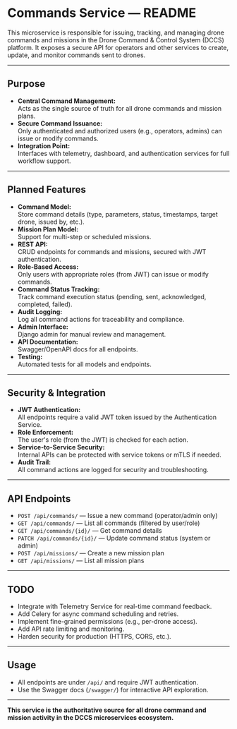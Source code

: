 # Commands Service — README

This microservice is responsible for issuing, tracking, and managing drone commands and missions in the Drone Command & Control System (DCCS) platform. It exposes a secure API for operators and other services to create, update, and monitor commands sent to drones.

---

## Purpose

- **Central Command Management:**  
  Acts as the single source of truth for all drone commands and mission plans.
- **Secure Command Issuance:**  
  Only authenticated and authorized users (e.g., operators, admins) can issue or modify commands.
- **Integration Point:**  
  Interfaces with telemetry, dashboard, and authentication services for full workflow support.

---

## Planned Features

- **Command Model:**  
  Store command details (type, parameters, status, timestamps, target drone, issued by, etc.).
- **Mission Plan Model:**  
  Support for multi-step or scheduled missions.
- **REST API:**  
  CRUD endpoints for commands and missions, secured with JWT authentication.
- **Role-Based Access:**  
  Only users with appropriate roles (from JWT) can issue or modify commands.
- **Command Status Tracking:**  
  Track command execution status (pending, sent, acknowledged, completed, failed).
- **Audit Logging:**  
  Log all command actions for traceability and compliance.
- **Admin Interface:**  
  Django admin for manual review and management.
- **API Documentation:**  
  Swagger/OpenAPI docs for all endpoints.
- **Testing:**  
  Automated tests for all models and endpoints.

---

## Security & Integration

- **JWT Authentication:**  
  All endpoints require a valid JWT token issued by the Authentication Service.
- **Role Enforcement:**  
  The user's role (from the JWT) is checked for each action.
- **Service-to-Service Security:**  
  Internal APIs can be protected with service tokens or mTLS if needed.
- **Audit Trail:**  
  All command actions are logged for security and troubleshooting.

---

## API Endpoints

- `POST /api/commands/` — Issue a new command (operator/admin only)
- `GET /api/commands/` — List all commands (filtered by user/role)
- `GET /api/commands/{id}/` — Get command details
- `PATCH /api/commands/{id}/` — Update command status (system or admin)
- `POST /api/missions/` — Create a new mission plan
- `GET /api/missions/` — List all mission plans

---

## TODO

- Integrate with Telemetry Service for real-time command feedback.
- Add Celery for async command scheduling and retries.
- Implement fine-grained permissions (e.g., per-drone access).
- Add API rate limiting and monitoring.
- Harden security for production (HTTPS, CORS, etc.).

---

## Usage

- All endpoints are under `/api/` and require JWT authentication.
- Use the Swagger docs (`/swagger/`) for interactive API exploration.

---

**This service is the authoritative source for all drone command and mission activity in the DCCS microservices ecosystem.**
